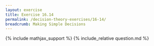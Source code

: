 ```yaml
---
layout: exercise
title: Exercise 16.14
permalink: /decision-theory-exercises/16-14/
breadcrumb: Making Simple Decisions
---
```


{% include mathjax_support %}
{% include_relative question.md %}
